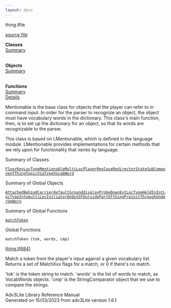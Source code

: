 ```yaml
---
layout: docs
---
```

<span class="title">thing.t</span><span class="type">file</span>

[source file](../source/thing.t.html)

**Classes**  
[Summary](#_ClassSummary_)  
 

**Objects**  
[Summary](#_ObjectSummary_)  
 

**Functions**  
[Summary](#_FunctionSummary_)  
[Details](#_Functions_)

<div class="fdesc">

Mentionable is the base class for objects that the player can refer to
in command input. In order for the parser to recognize an object, the
object must have vocabulary words in the dictionary. This class's main
function, then, is to set up the dictionary for an object, so that its
words are recognizable to the parser.

This class is based on LMentionable, which is defined in the language
module. LMentionable provides implementations for certain methods that
we rely upon for functionality that varies by language.

</div>

<span id="_ClassSummary_"></span>

<div class="mjhd">

<span class="hdln">Summary of Classes</span>  

</div>

[`Floor`](../object/Floor.html)[`Key`](../object/Key.html)[`LocType`](../object/LocType.html)[`Mentionable`](../object/Mentionable.html)[`MultiLoc`](../object/MultiLoc.html)[`Player`](../object/Player.html)[`ReplaceRedirector`](../object/ReplaceRedirector.html)[`State`](../object/State.html)[`SubComponent`](../object/SubComponent.html)[`Thing`](../object/Thing.html)[`Topic`](../object/Topic.html)[`ViaType`](../object/ViaType.html)[`VocabWord`](../object/VocabWord.html)
<span id="_ObjectSummary_"></span>

<div class="mjhd">

<span class="hdln">Summary of Global Objects</span>  

</div>

[`Attached`](../object/Attached.html)[`Behind`](../object/Behind.html)[`Carrier`](../object/Carrier.html)[`defaultGround`](../object/defaultGround.html)[`displayProbe`](../object/displayProbe.html)[`Down`](../object/Down.html)[`ExtLocType`](../object/ExtLocType.html)[`Held`](../object/Held.html)[`In`](../object/In.html)[`IntLocType`](../object/IntLocType.html)[`Into`](../object/Into.html)[`multiLocInitiator`](../object/multiLocInitiator.html)[`On`](../object/On.html)[`OutOf`](../object/OutOf.html)[`Outside`](../object/Outside.html)[`PartOf`](../object/PartOf.html)[`thingPreinit`](../object/thingPreinit.html)[`Through`](../object/Through.html)[`Under`](../object/Under.html)[`Up`](../object/Up.html)[`Worn`](../object/Worn.html)
<span id="FunctionSummary_"></span>

<div class="mjhd">

<span class="hdln">Summary of Global Functions</span>  

</div>

[`matchToken`](#matchToken)

<span id="_Functions_"></span>

<div class="mjhd">

<span class="hdln">Global Functions</span>  

</div>

<span id="matchToken"></span>

`matchToken (tok, words, cmp)`

[thing.t](../file/thing.t.html)\[[684](../source/thing.t.html#684)\]

<div class="desc">

Match a token from the player's input against a given vocabulary list.
Returns a set of MatchXxx flags for a match, or 0 if there's no match.

'tok' is the token string to match. 'words' is the list of words to
match, as VocabWords objects. 'cmp' is the StringComparator object that
we use to compare the strings.

</div>

<div class="ftr">

Adv3Lite Library Reference Manual  
Generated on 15/03/2023 from adv3Lite version 1.6.1

</div>
